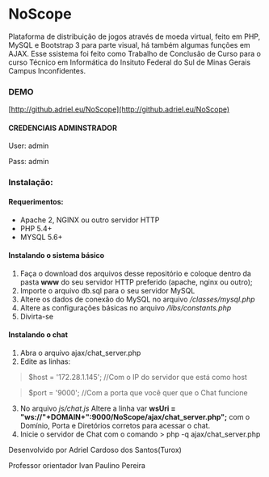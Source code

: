 # NoScope
Plataforma de distribuição de jogos através de moeda virtual, feito em PHP, MySQL e Bootstrap 3 para parte visual, há também algumas funções em AJAX.
Esse ssistema foi feito como Trabalho de Conclusão de Curso para o curso Técnico em Informática do Insituto Federal do Sul de Minas Gerais Campus Inconfidentes.

### DEMO
[http://github.adriel.eu/NoScope](http://github.adriel.eu/NoScope)
#### CREDENCIAIS ADMINSTRADOR
User: admin

Pass: admin

### Instalação:
#### Requerimentos:
- Apache 2, NGINX ou outro servidor HTTP
- PHP 5.4+
- MYSQL 5.6+

#### Instalando o sistema básico
1. Faça o download dos arquivos desse repositório e coloque dentro da pasta **www** do seu servidor  HTTP preferido (apache, nginx ou outro);
2. Importe o arquivo db.sql para o seu servidor MySQL
3. Altere os dados de conexão do MySQL no arquivo _/classes/mysql.php_
4. Altere as configurações básicas no arquivo _/libs/constants.php_
5. Divirta-se

#### Instalando o chat

1. Abra o arquivo ajax/chat_server.php
2. Edite as linhas:

> $host = '172.28.1.145'; //Com o IP do servidor que está como host

> $port = '9000'; //Com a porta que você quer que o Chat funcione

3. No arquivo _js/chat.js_ Altere a linha var **wsUri = "ws://"+DOMAIN+":9000/NoScope/ajax/chat_server.php";** com o Domínio, Porta e Diretórios corretos para acessar o chat.
3. Inicie o servidor de Chat com o comando > php -q ajax/chat_server.php


Desenvolvido por Adriel Cardoso dos Santos(Turox)

Professor orientador Ivan Paulino Pereira
